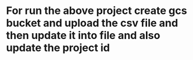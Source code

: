 # For run the above project create gcs bucket and upload the csv file and then update it into file and also update the project id
